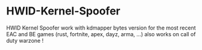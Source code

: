 # HWID-Kernel-Spoofer
HWID Kernel Spoofer work with kdmapper bytes version for the most recent EAC and BE games (rust, fortnite, apex, dayz, arma, ...) also works on call of duty warzone !
